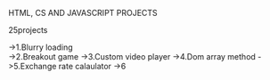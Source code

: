 HTML, CS AND JAVASCRIPT PROJECTS

25projects

->1.Blurry loading    
->2.Breakout game 
->3.Custom video player 
->4.Dom array method 
->5.Exchange rate calaulator 
->6
